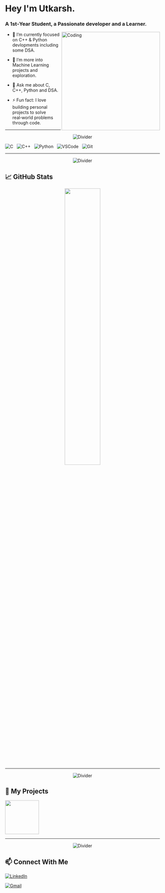 <p>
     <h1 align="LEFT">Hey I'm Utkarsh.</h1>
     
<h3> A 1st‑Year Student, a Passionate developer and a Learner.</h3>
</p>

<img src="https://media.giphy.com/media/qgQUggAC3Pfv687qPC/giphy.gif"
     alt="Coding"
     align="right"
     width="320" />

<p>
     
 - 🔭 I’m currently focused on C++ & Python devlopments including some DSA. 
     
- 🌱 I’m more into Machine Learning  projects and exploration.
  
- 💬 Ask me about C, C++, Python and DSA. 
  
- ⚡ Fun fact: I love building personal projects to solve real‑world problems through code.

</p>


---

<p align="center">
  <img src="https://readme-typing-svg.herokuapp.com?font=Fira+Code&duration=1500&pause=100&color=F7931E,F15BB5,00BBF9,00F5D4,9B5DE5&center=true&vCenter=true&width=340&lines=⚡️+Language Tools+⚡️"alt="Divider"/>
</p>

![C](https://img.shields.io/badge/C-00599C?style=for-the-badge&logo=c&logoColor=white) &nbsp;
![C++](https://img.shields.io/badge/C%2B%2B-00599C?style=for-the-badge&logo=c%2B%2B&logoColor=white) &nbsp;
![Python](https://img.shields.io/badge/Python-FFD43B?style=for-the-badge&logo=python&logoColor=blue) &nbsp;
![VSCode](https://img.shields.io/badge/VS%20Code-0078d7?style=for-the-badge&logo=visual-studio-code&logoColor=white) &nbsp;
![Git](https://img.shields.io/badge/Git-F05032?style=for-the-badge&logo=git&logoColor=white)

---
<p align="center">
  <img src="https://readme-typing-svg.herokuapp.com?font=Fira+Code&duration=1500&pause=100&color=F7931E,F15BB5,00BBF9,00F5D4,9B5DE5&center=true&vCenter=true&width=340&lines=⚡️+Stats+⚡️" alt="Divider" />
</p>

## 📈 GitHub Stats

<p align="center">
  <img width="48%" src="https://github-readme-streak-stats.herokuapp.com/?user=utkarshcs.18&theme=github-dark" />
</p>

---
<p align="center">
  <img src="https://readme-typing-svg.herokuapp.com?font=Fira+Code&duration=1500&pause=100&color=F7931E,F15BB5,00BBF9,00F5D4,9B5DE5&center=true&vCenter=true&width=340&lines=⚡️+Plots+⚡️" alt="Divider" />
</p>

## 🚀 My Projects


<a href="https://github.com/utkarshcs18/Gpalytics-ShowCase.git">
<img src="https://github.com/utkarshcs18/GPAlytics/blob/main/profileproject.jpg?raw=true"
       length="40"
       width="110"
       style="vertical-align: middle;"/>
</a>

---
<p align="center">
  <img src="https://readme-typing-svg.herokuapp.com?font=Fira+Code&duration=1500&pause=100&color=F7931E,F15BB5,00BBF9,00F5D4,9B5DE5&center=true&vCenter=true&width=340&lines=⚡️+Hyperlinks+⚡️" alt="Divider" />
</p>

## 📫 Connect With Me

[![LinkedIn](https://img.shields.io/badge/LinkedIn-blue?style=for-the-badge&logo=linkedin&logoColor=white)](https://linkedin.com/in/utkarshcs18)

[![Gmail](https://img.shields.io/badge/Gmail-red?style=for-the-badge&logo=gmail&logoColor=white)](mailto:utkarshkumar.cs18@gmail.com?subject=Excited%20to%20Connect!&body=Hey%20there!%0AI%20came%20across%20your%20profile%20and%20would%20love%20to%20connect%20and%20talk%20about%20.%20.%20..">)
